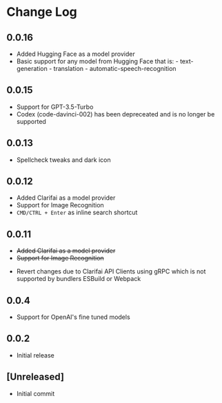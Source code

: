 # Change Log

## 0.0.16

- Added Hugging Face as a model provider
- Basic support for any model from Hugging Face that is: - text-generation - translation - automatic-speech-recognition

## 0.0.15

- Support for GPT-3.5-Turbo
- Codex (code-davinci-002) has been depreceated and is no longer be supported

## 0.0.13

- Spellcheck tweaks and dark icon

## 0.0.12

- Added Clarifai as a model provider
- Support for Image Recognition
- `CMD/CTRL + Enter` as inline search shortcut

## 0.0.11

<!-- markdownlint-disable -->

- <del>Added Clarifai as a model provider</del>
- <del>Support for Image Recognition</del>
<!-- markdownlint-restore -->

- Revert changes due to Clarifai API Clients using gRPC which is not supported by bundlers ESBuild or Webpack

## 0.0.4

- Support for OpenAI's fine tuned models

## 0.0.2

- Initial release

## [Unreleased]

- Initial commit
